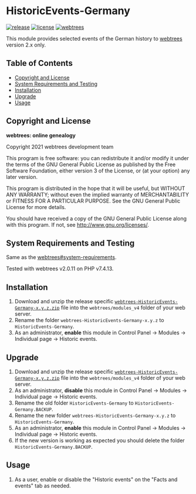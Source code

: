 # HistoricEvents-Germany
[![release](https://img.shields.io/static/v1?label=release&message=v1.0.3&color=green)](https://github.com/reteP-riS/webtrees-HistoricEvents-Germany/releases "release")
[![license](https://img.shields.io/static/v1?label=license&message=GPL-3.0&color=orange)](https://github.com/reteP-riS/webtrees-HistoricEvents-Germany/blob/main/LICENSE.md "license")
[![webtrees](https://img.shields.io/static/v1?label=webtrees&message=v2.x&color=blue)](https://github.com/fisharebest/webtrees "webtrees")

This module provides selected events of the German history to [webtrees](https://github.com/fisharebest/webtrees) version 2.x only.

## Table of Contents

* [Copyright and License](#copyright-and-license)
* [System Requirements and Testing](#system-requirements-and-testing)
* [Installation](#installation)
* [Upgrade](#upgrade)
* [Usage](#usage)

## Copyright and License

**webtrees: online genealogy**

Copyright 2021 webtrees development team

This program is free software: you can redistribute it and/or modify it under the terms of the GNU General Public License as published by the Free Software Foundation, either version 3 of the License, or (at your option) any later version.

This program is distributed in the hope that it will be useful, but WITHOUT ANY WARRANTY; without even the implied warranty of MERCHANTABILITY or FITNESS FOR A PARTICULAR PURPOSE. See the GNU General Public License for more details.

You should have received a copy of the GNU General Public License along with this program. If not, see <http://www.gnu.org/licenses/>.

## System Requirements and Testing

Same as the [webtrees#system-requirements](https://github.com/fisharebest/webtrees#system-requirements).

Tested with webtrees v2.0.11 on PHP v7.4.13.

## Installation

1. Download and unzip the release specific [`webtrees-HistoricEvents-Germany-x.y.z.zip`](https://github.com/reteP-riS/webtrees-HistoricEvents-Germany/releases "release") file into the `webtrees/modules_v4` folder of your web server.
2. Rename the folder `webtrees-HistoricEvents-Germany-x.y.z` to `HistoricEvents-Germany`.
3. As an administrator, **enable** this module in Control Panel -> Modules -> Individual page -> Historic events.

## Upgrade

1. Download and unzip the release specific [`webtrees-HistoricEvents-Germany-x.y.z.zip`](https://github.com/reteP-riS/webtrees-HistoricEvents-Germany/releases "release") file into the `webtrees/modules_v4` folder of your web server.
2. As an administrator, **disable** this module in Control Panel -> Modules -> Individual page -> Historic events.
3. Rename the old folder `HistoricEvents-Germany` to `HistoricEvents-Germany.BACKUP`.
4. Rename the new folder `webtrees-HistoricEvents-Germany-x.y.z` to `HistoricEvents-Germany`.
5. As an administrator, **enable** this module in Control Panel -> Modules -> Individual page -> Historic events.
6. If the new version is working as expected you should delete the folder `HistoricEvents-Germany.BACKUP`.

## Usage

1. As a user, enable or disable the "Historic events" on the "Facts and events" tab as needed.
